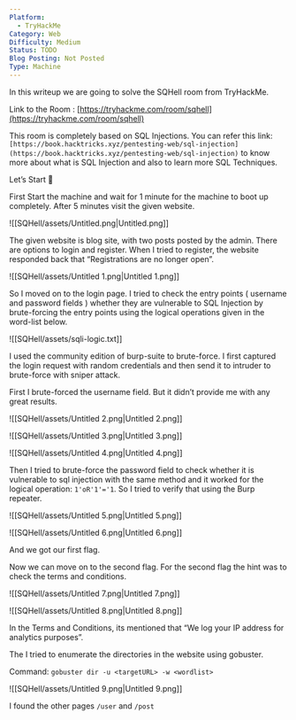 ```yaml
---
Platform:
  - TryHackMe
Category: Web
Difficulty: Medium
Status: TODO
Blog Posting: Not Posted
Type: Machine
---
```

  

In this writeup we are going to solve the SQHell room from TryHackMe.

Link to the Room : [https://tryhackme.com/room/sqhell](https://tryhackme.com/room/sqhell)

  

This room is completely based on SQL Injections. You can refer this link: `[https://book.hacktricks.xyz/pentesting-web/sql-injection](https://book.hacktricks.xyz/pentesting-web/sql-injection)` to know more about what is SQL Injection and also to learn more SQL Techniques.

  

Let’s Start 🙌

  

First Start the machine and wait for 1 minute for the machine to boot up completely. After 5 minutes visit the given website.

![[SQHell/assets/Untitled.png|Untitled.png]]

  

The given website is blog site, with two posts posted by the admin. There are options to login and register. When I tried to register, the website responded back that “Registrations are no longer open”.

![[SQHell/assets/Untitled 1.png|Untitled 1.png]]

So I moved on to the login page. I tried to check the entry points ( username and password fields ) whether they are vulnerable to SQL Injection by brute-forcing the entry points using the logical operations given in the word-list below.

![[SQHell/assets/sqli-logic.txt]]

I used the community edition of burp-suite to brute-force. I first captured the login request with random credentials and then send it to intruder to brute-force with sniper attack.

First I brute-forced the username field. But it didn’t provide me with any great results.

![[SQHell/assets/Untitled 2.png|Untitled 2.png]]

![[SQHell/assets/Untitled 3.png|Untitled 3.png]]

![[SQHell/assets/Untitled 4.png|Untitled 4.png]]

Then I tried to brute-force the password field to check whether it is vulnerable to sql injection with the same method and it worked for the logical operation: `1'oR'1'='1`. So I tried to verify that using the Burp repeater.

![[SQHell/assets/Untitled 5.png|Untitled 5.png]]

![[SQHell/assets/Untitled 6.png|Untitled 6.png]]

And we got our first flag.

Now we can move on to the second flag. For the second flag the hint was to check the terms and conditions.

![[SQHell/assets/Untitled 7.png|Untitled 7.png]]

![[SQHell/assets/Untitled 8.png|Untitled 8.png]]

In the Terms and Conditions, its mentioned that “We log your IP address for analytics purposes”.

  

The I tried to enumerate the directories in the website using gobuster.

Command: `gobuster dir -u <targetURL> -w <wordlist>`

  

  

  

  

![[SQHell/assets/Untitled 9.png|Untitled 9.png]]

I found the other pages `/user` and `/post`